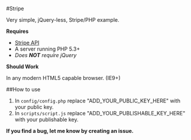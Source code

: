 #Stripe

Very simple, jQuery-less, Stripe/PHP example.

**Requires**

- [Stripe API](https://stripe.com/docs/libraries)
- A server running PHP 5.3+
- *Does **NOT** require jQuery*

**Should Work**

In any modern HTML5 capable browser. (IE9+)

##How to use

1. In `config/config.php` replace "ADD_YOUR_PUBLIC_KEY_HERE" with your public key.
2. In `scripts/script.js` replace "ADD_YOUR_PUBLISHABLE_KEY_HERE" with your publishable key.

**If you find a bug, let me know by creating an issue.**
